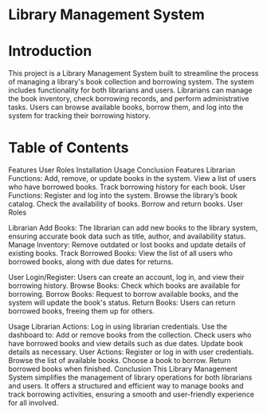 # Library Management System
# Introduction
This project is a Library Management System built to streamline the process of managing a library's book collection and borrowing system. The system includes functionality for both librarians and users. Librarians can manage the book inventory, check borrowing records, and perform administrative tasks. Users can browse available books, borrow them, and log into the system for tracking their borrowing history.

# Table of Contents
Features
User Roles
Installation
Usage
Conclusion
Features
Librarian Functions:
Add, remove, or update books in the system.
View a list of users who have borrowed books.
Track borrowing history for each book.
User Functions:
Register and log into the system.
Browse the library’s book catalog.
Check the availability of books.
Borrow and return books.
User Roles

Librarian
Add Books: The librarian can add new books to the library system, ensuring accurate book data such as title, author, and availability status.
Manage Inventory: Remove outdated or lost books and update details of existing books.
Track Borrowed Books: View the list of all users who borrowed books, along with due dates for returns.

User
Login/Register: Users can create an account, log in, and view their borrowing history.
Browse Books: Check which books are available for borrowing.
Borrow Books: Request to borrow available books, and the system will update the book's status.
Return Books: Users can return borrowed books, freeing them up for others.

Usage
Librarian Actions:
Log in using librarian credentials.
Use the dashboard to:
Add or remove books from the collection.
Check users who have borrowed books and view details such as due dates.
Update book details as necessary.
User Actions:
Register or log in with user credentials.
Browse the list of available books.
Choose a book to borrow.
Return borrowed books when finished.
Conclusion
This Library Management System simplifies the management of library operations for both librarians and users. It offers a structured and efficient way to manage books and track borrowing activities, ensuring a smooth and user-friendly experience for all involved.

